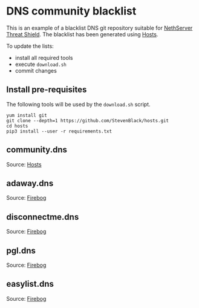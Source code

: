 # DNS community blacklist

This is an example of a blacklist DNS git repository suitable for [NethServer Threat Shield](https://github.com/NethServer/nethserver-blacklist/).
The blacklist has been generated using [Hosts](https://github.com/StevenBlack/hosts).

To update the lists:

- install all required tools
- execute `download.sh`
- commit changes

## Install pre-requisites

The following tools will be used by the `download.sh` script.
```
yum install git
git clone --depth=1 https://github.com/StevenBlack/hosts.git
cd hosts
pip3 install --user -r requirements.txt
```

## community.dns

Source: [Hosts](https://github.com/StevenBlack/hosts)

## adaway.dns

Source: [Firebog](https://firebog.net/)

## disconnectme.dns

Source: [Firebog](https://firebog.net/)

## pgl.dns

Source: [Firebog](https://firebog.net/)

## easylist.dns

Source: [Firebog](https://firebog.net/)

